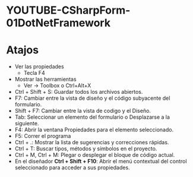 # YOUTUBE-CSharpForm-01DotNetFramework

# Atajos
* Ver las propiedades 
    - Tecla F4
* Mostrar las herramientas
    - Ver -> Toolbox o 	Ctrl+Alt+X
* Ctrl + Shift + S: Guardar todos los archivos abiertos.
* F7: Cambiar entre la vista de diseño y el código subyacente del formulario.
* Shift + F7: Cambiar entre la vista de codigo y el Diseño.
* Tab: Seleccionar un elemento del formulario o Desplazarse a la siguiente.
* F4: Abrir la ventana Propiedades para el elemento seleccionado.
* F5: Correr el programa
* Ctrl + .: Mostrar la lista de sugerencias y correcciones rápidas.
* Ctrl + T: Buscar tipos, métodos y símbolos en el proyecto.
* Ctrl + M, Ctrl + M: Plegar o desplegar el bloque de código actual.
* En el diseñador **Ctrl + Shift + F10**: Abrir el menú contextual del control seleccionado para acceder a sus propiedades.